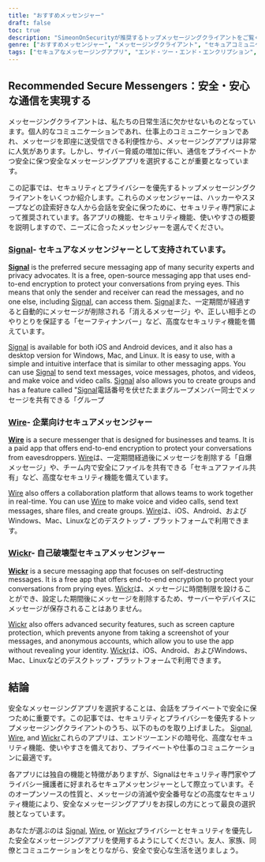 ```yaml
---
title: "おすすめメッセンジャー"
draft: false
toc: true
description: "SimeonOnSecurityが推奨するトップメッセージングクライアントをご覧ください。Signal、推奨オプション、Wire、Wickrを使用してセキュリティを維持し、簡単に通信することができます。 オプションを閲覧して、あなたに合ったメッセンジャーを選択してください。"
genre: ["おすすめメッセンジャー", "メッセージングクライアント", "セキュアコミュニケーション", "エンド・ツー・エンド・エンクリプション", "プライバシーに配慮したアプリ", "オープンソースのアプリ", "自爆メッセージ", "セキュアなファイル共有", "コラボレーションツール", "モバイルアプリ"]
tags: ["セキュアなメッセージングアプリ", "エンド・ツー・エンド・エンクリプション", "プライバシーに配慮した", "メッセージングクライアント", "シグナル", "ワイヤー", "ウィックル", "セキュアコミュニケーション", "自爆メッセージ", "セキュアなファイル共有", "コラボレーションツール", "オープンソース", "モバイルアプリ", "データプライバシー", "サイバーセキュリティ", "インスタントメッセージング", "プライベートチャット", "デジタルセキュリティ", "オンラインプライバシー", "モバイルセキュリティ", "グループメッセージング", "暗号化された通話", "セキュアなグループコミュニケーション", "セキュアなコラボレーション", "メッセージングセキュリティ", "プライベートメッセージング", "セキュアなファイル転送", "セキュアなチームコミュニケーション", "ビジネスメッセージング", "データ保護"]
---
```


## Recommended Secure Messengers：安全・安心な通信を実現する

メッセージングクライアントは、私たちの日常生活に欠かせないものとなっています。個人的なコミュニケーションであれ、仕事上のコミュニケーションであれ、メッセージを即座に送受信できる利便性から、メッセージングアプリは非常に人気があります。しかし、サイバー脅威の増加に伴い、通信をプライベートかつ安全に保つ安全なメッセージングアプリを選択することが重要となっています。

この記事では、セキュリティとプライバシーを優先するトップメッセージングクライアントをいくつか紹介します。これらのメッセンジャーは、ハッカーやスヌープなどの詮索好きな人から会話を安全に保つために、セキュリティ専門家によって推奨されています。各アプリの機能、セキュリティ機能、使いやすさの概要を説明しますので、ニーズに合ったメッセンジャーを選んでください。

### [Signal](https://www.signal.org/)- セキュアなメッセンジャーとして支持されています。

[**Signal**](https://www.signal.org/) is the preferred secure messaging app of many security experts and privacy advocates. It is a free, open-source messaging app that uses end-to-end encryption to protect your conversations from prying eyes. This means that only the sender and receiver can read the messages, and no one else, including [Signal](https://www.signal.org/), can access them. [Signal](https://www.signal.org/)また、一定期間が経過すると自動的にメッセージが削除される「消えるメッセージ」や、正しい相手とのやりとりを保証する「セーフティナンバー」など、高度なセキュリティ機能を備えています。

[Signal](https://www.signal.org/) is available for both iOS and Android devices, and it also has a desktop version for Windows, Mac, and Linux. It is easy to use, with a simple and intuitive interface that is similar to other messaging apps. You can use [Signal](https://www.signal.org/) to send text messages, voice messages, photos, and videos, and make voice and video calls. [Signal](https://www.signal.org/) also allows you to create groups and has a feature called "[Signal](https://www.signal.org/)電話番号を伏せたままグループメンバー同士でメッセージを共有できる「グループ

### [Wire](https://wire.com/en/)- 企業向けセキュアメッセンジャー

[**Wire**](https://wire.com/en/) is a secure messenger that is designed for businesses and teams. It is a paid app that offers end-to-end encryption to protect your conversations from eavesdroppers. [Wire](https://wire.com/en/)は、一定期間経過後にメッセージを削除する「自爆メッセージ」や、チーム内で安全にファイルを共有できる「セキュアファイル共有」など、高度なセキュリティ機能を備えています。

[Wire](https://wire.com/en/) also offers a collaboration platform that allows teams to work together in real-time. You can use [Wire](https://wire.com/en/) to make voice and video calls, send text messages, share files, and create groups. [Wire](https://wire.com/en/)は、iOS、Android、およびWindows、Mac、Linuxなどのデスクトップ・プラットフォームで利用できます。

### [Wickr](https://wickr.com/)- 自己破壊型セキュアメッセンジャー

[**Wickr**](https://wickr.com/) is a secure messaging app that focuses on self-destructing messages. It is a free app that offers end-to-end encryption to protect your conversations from prying eyes. [Wickr](https://wickr.com/)は、メッセージに時間制限を設けることができ、設定した期間後にメッセージを削除するため、サーバーやデバイスにメッセージが保存されることはありません。

[Wickr](https://wickr.com/) also offers advanced security features, such as screen capture protection, which prevents anyone from taking a screenshot of your messages, and anonymous accounts, which allow you to use the app without revealing your identity. [Wickr](https://wickr.com/)は、iOS、Android、およびWindows、Mac、Linuxなどのデスクトップ・プラットフォームで利用できます。

## 結論

安全なメッセージングアプリを選択することは、会話をプライベートで安全に保つために重要です。この記事では、セキュリティとプライバシーを優先するトップメッセージングクライアントのうち、以下のものを取り上げました。 [Signal](https://www.signal.org/), [Wire](https://wire.com/en/), and [Wickr](https://wickr.com/)これらのアプリは、エンドツーエンドの暗号化、高度なセキュリティ機能、使いやすさを備えており、プライベートや仕事のコミュニケーションに最適です。

各アプリには独自の機能と特徴がありますが、Signalはセキュリティ専門家やプライバシー擁護者に好まれるセキュアメッセンジャーとして際立っています。そのオープンソースの性質と、メッセージの消滅や安全番号などの高度なセキュリティ機能により、安全なメッセージングアプリをお探しの方にとって最良の選択肢となっています。

あなたが選ぶのは [Signal](https://www.signal.org/), [Wire](https://wire.com/en/), or [Wickr](https://wickr.com/)プライバシーとセキュリティを優先した安全なメッセージングアプリを使用するようにしてください。友人、家族、同僚とコミュニケーションをとりながら、安全で安心な生活を送りましょう。